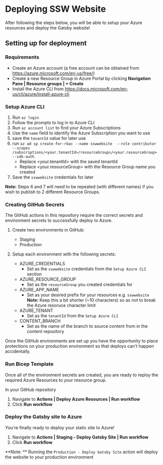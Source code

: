 # Deploying SSW Website

After following the steps below, you will be able to setup your Azure resources and deploy the Gatsby website! 

## Setting up for deployment

### Requirements

- Create an Azure account (a free account can be obtained from https://azure.microsoft.com/en-us/free/)
- Create a new Resource Group in Azure Portal by clicking **Navigation Pane | Resource groups | + Create**
- Install the Azure CLI from https://docs.microsoft.com/en-us/cli/azure/install-azure-cli

### Setup Azure CLI
1. Run `az login`
2. Follow the prompts to log in to Azure CLI
3. Run `az account list` to find your Azure Subscriptions
4. Use the `name` field to identify the Azure Subscription you want to use
5. save the `tenantId` value for later use
6. run ```az ad sp create-for-rbac --name sswwebsite 
        --role contributor --scopes /subscriptions/<your.tenantId>/resourceGroups/<your.resourceGroup> --sdk-auth``` 
    - Replace <your.tenantId> with the saved tenantId
    - Replace <your.resourceGroup> with the Resource Group name you created
7. Save the `sswwebsite` credentials for later

**Note:** Steps 6 and 7 will need to be repeated (with different names) if you wish to publish to 2 different Resource Groups.
 
### Creating GitHub Secrets

The GitHub actions in this repository require the correct secrets and environment secrets to successfully deploy to Azure.

1. Create two environments in GitHub:
    - Staging
    - Production

2. Setup each environment with the following secrets:
    - AZURE_CREDENTIALS
      - Set as the `sswwebsite` credentials from the `Setup Azure CLI` section
    - AZURE_RESOURCE_GROUP
      - Set as the `resourceGroup` you created credentials for
    - AZURE_APP_NAME
      - Set as your desired prefix for your resources e.g. `sswwebsite`  
        **Note:** Keep this a bit shorter (~10 characters) so as not to break the Azure resoruce character limit
    - AZURE_TENANT
      - Set as the `tenantId` from the `Setup Azure CLI` 
    - CONTENT_BRANCH
      - Set as the name of the branch to source content from in the content repository

Once the GitHub environments are set up you have the opportunity to place protections on your production environment so that deploys can't happen accidentally.

### Run Bicep Template

Once all of the environment secrets are created, you are ready to reploy the required Azure Resources to your resource group.

In your GitHub repository

1. Navigate to **Actions | Deploy Azure Resources | Run workflow**
2. Click **Run workflow**

### Deploy the Gatsby site to Azure

You're finally ready to deploy your static site to Azure!

1. Navigate to **Actions | Staging - Deploy Gatsby Site | Run workflow**
2. Click **Run workflow**

**Note: ** Running the `Production - Deploy Gatsby Site` action will deploy the website to your production environment
